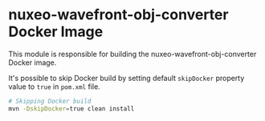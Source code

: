 # nuxeo-wavefront-obj-converter Docker Image

This module is responsible for building the nuxeo-wavefront-obj-converter Docker image.


It's possible to skip Docker build by setting default `skipDocker` property value to `true` in `pom.xml` file.

```bash
# Skipping Docker build
mvn -DskipDocker=true clean install
```
